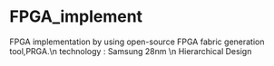 # FPGA_implement
FPGA implementation by using open-source FPGA fabric generation tool,PRGA.\n
technology : Samsung 28nm \n
Hierarchical Design

